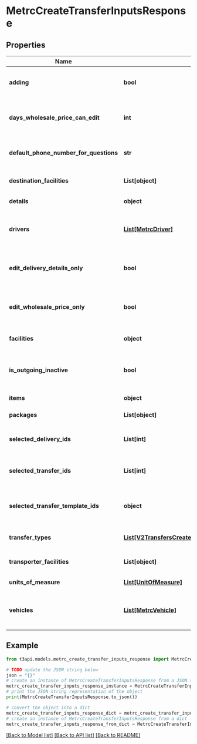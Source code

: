 # MetrcCreateTransferInputsResponse


## Properties

Name | Type | Description | Notes
------------ | ------------- | ------------- | -------------
**adding** | **bool** | Indicates if the entity is being added. | [optional] 
**days_wholesale_price_can_edit** | **int** | Number of days the wholesale price can be edited. | [optional] 
**default_phone_number_for_questions** | **str** | Default phone number for questions. | [optional] 
**destination_facilities** | **List[object]** | List of destination facilities. | [optional] 
**details** | **object** | Additional details. | [optional] 
**drivers** | [**List[MetrcDriver]**](MetrcDriver.md) | List of drivers associated with the entity. | [optional] 
**edit_delivery_details_only** | **bool** | Indicates if only delivery details can be edited. | [optional] 
**edit_wholesale_price_only** | **bool** | Indicates if only the wholesale price can be edited. | [optional] 
**facilities** | **object** | Details of the facilities. | [optional] 
**is_outgoing_inactive** | **bool** | Indicates if the outgoing status is inactive. | [optional] 
**items** | **object** | List of items. | [optional] 
**packages** | **List[object]** | List of packages. | [optional] 
**selected_delivery_ids** | **List[int]** | List of selected delivery IDs. | [optional] 
**selected_transfer_ids** | **List[int]** | List of selected transfer IDs. | [optional] 
**selected_transfer_template_ids** | **object** | List of selected transfer template IDs. | [optional] 
**transfer_types** | [**List[V2TransfersCreateInputsGet200ResponseTransferTypesInner]**](V2TransfersCreateInputsGet200ResponseTransferTypesInner.md) | List of transfer types. | [optional] 
**transporter_facilities** | **List[object]** | List of transporter facilities. | [optional] 
**units_of_measure** | [**List[UnitOfMeasure]**](UnitOfMeasure.md) | List of units of measure. | [optional] 
**vehicles** | [**List[MetrcVehicle]**](MetrcVehicle.md) | List of vehicles associated with the facility. | [optional] 

## Example

```python
from t3api.models.metrc_create_transfer_inputs_response import MetrcCreateTransferInputsResponse

# TODO update the JSON string below
json = "{}"
# create an instance of MetrcCreateTransferInputsResponse from a JSON string
metrc_create_transfer_inputs_response_instance = MetrcCreateTransferInputsResponse.from_json(json)
# print the JSON string representation of the object
print(MetrcCreateTransferInputsResponse.to_json())

# convert the object into a dict
metrc_create_transfer_inputs_response_dict = metrc_create_transfer_inputs_response_instance.to_dict()
# create an instance of MetrcCreateTransferInputsResponse from a dict
metrc_create_transfer_inputs_response_from_dict = MetrcCreateTransferInputsResponse.from_dict(metrc_create_transfer_inputs_response_dict)
```
[[Back to Model list]](../README.md#documentation-for-models) [[Back to API list]](../README.md#documentation-for-api-endpoints) [[Back to README]](../README.md)


